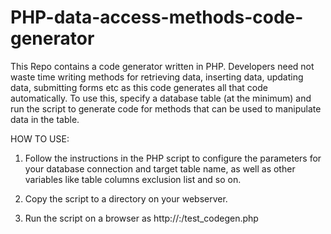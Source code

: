 # PHP-data-access-methods-code-generator
This Repo contains a code generator written in PHP. Developers need not waste time writing methods for retrieving data, inserting data, updating data, submitting forms etc as this code generates all that code automatically. To use this, specify a database table (at the minimum) and run the script to generate code for methods that can be used to manipulate data in the table. 

HOW TO USE:

1) Follow the instructions in the PHP script to configure the parameters for your database connection and target table name, as well as other variables like table columns exclusion list and so on.

2) Copy the script to a directory on your webserver. 

3) Run the script on a browser as http://<server host>:<port>/test_codegen.php
